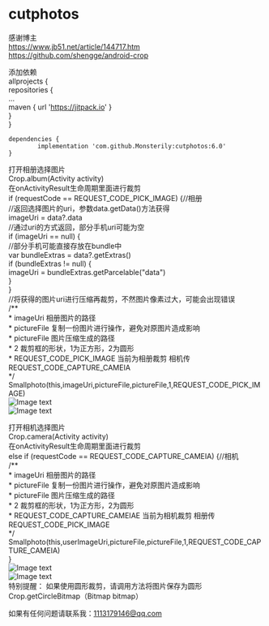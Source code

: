 # cutphotos
感谢博主  
https://www.jb51.net/article/144717.htm  
https://github.com/shengge/android-crop 

添加依赖  
	allprojects {  
		repositories {  
			...  
			maven { url 'https://jitpack.io' }  
		}  
	}  
  
	dependencies {
	        implementation 'com.github.Monsterily:cutphotos:6.0'
	}  
打开相册选择图片  
Crop.album(Activity activity)  
在onActivityResult生命周期里面进行裁剪  
  if (requestCode == REQUEST_CODE_PICK_IMAGE) {//相册  
                //返回选择图片的uri，参数data.getData()方法获得  
                imageUri = data?.data  
                //通过uri的方式返回，部分手机uri可能为空  
                if (imageUri == null) {  
                    //部分手机可能直接存放在bundle中  
                    var bundleExtras = data?.getExtras()  
                    if (bundleExtras != null) {  
                        imageUri = bundleExtras.getParcelable("data")  
                    }  
                }  
                //将获得的图片uri进行压缩再裁剪，不然图片像素过大，可能会出现错误  
                /**  
                 * imageUri 相册图片的路径  
                 * pictureFile 复制一份图片进行操作，避免对原图片造成影响  
                 * pictureFile 图片压缩生成的路径  
                 * 2           裁剪框的形状，1为正方形，2为圆形  
                 * REQUEST_CODE_PICK_IMAGE 当前为相册裁剪    相机传REQUEST_CODE_CAPTURE_CAMEIA  
                 */  
                Smallphoto(this,imageUri,pictureFile,pictureFile,1,REQUEST_CODE_PICK_IMAGE)  
![Image text](https://github.com/Monsterily/cutphotos/blob/master/image/ab.jpg)  
![Image text](https://github.com/Monsterily/cutphotos/blob/master/image/ab2.jpg) 


打开相机选择图片  
Crop.camera(Activity activity)  
在onActivityResult生命周期里面进行裁剪  
 else if (requestCode == REQUEST_CODE_CAPTURE_CAMEIA) {//相机  
       /**  
                 * imageUri 相册图片的路径  
                 * pictureFile 复制一份图片进行操作，避免对原图片造成影响  
                 * pictureFile 图片压缩生成的路径  
                 * 2           裁剪框的形状，1为正方形，2为圆形  
                 * REQUEST_CODE_CAPTURE_CAMEIAE 当前为相机裁剪    相册传REQUEST_CODE_PICK_IMAGE  
                 */  
                Smallphoto(this,userImageUri,pictureFile,pictureFile,1,REQUEST_CODE_CAPTURE_CAMEIA)  
                }  
![Image text](https://github.com/Monsterily/cutphotos/blob/master/image/ca.jpg)  
![Image text](https://github.com/Monsterily/cutphotos/blob/master/image/ca2.jpg)  
特别提醒： 
如果使用圆形裁剪，请调用方法将图片保存为圆形  
Crop.getCircleBitmap（Bitmap bitmap）  



如果有任何问题请联系我：1113179146@qq.com  
